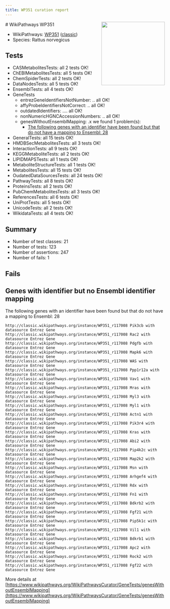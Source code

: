 ```yaml
---
title: WP351 curation report
---
```


<img style="float: right; width: 200px" src="https://upload.wikimedia.org/wikipedia/commons/thumb/8/83/Wplogo_with_text_500.png/640px-Wplogo_with_text_500.png" />
# WikiPathways WP351

* WikiPathways: [WP351](https://wikipathways.org/pathways/WP351) ([classic](https://classic.wikipathways.org/instance/WP351))
* Species: Rattus norvegicus
## Tests
* CASMetabolitesTests: all 2 tests OK!
* ChEBIMetabolitesTests: all 5 tests OK!
* ChemSpiderTests: all 2 tests OK!
* DataNodesTests: all 5 tests OK!
* EnsemblTests: all 4 tests OK!
* GeneTests
    * entrezGeneIdentifiersNotNumber: .. all OK!
    * affyProbeIdentifiersNotCorrect: .. all OK!
    * outdatedIdentifiers: .... all OK!
    * nonNumericHGNCAccessionNumbers: .. all OK!
    * genesWithoutEnsemblMapping: .x we found 1 problem(s):
        * [The following genes with an identifier have been found but that do not have a mapping to Ensembl: 28](#c4e54334)
* GeneralTests: all 15 tests OK!
* HMDBSecMetabolitesTests: all 3 tests OK!
* InteractionTests: all 9 tests OK!
* KEGGMetaboliteTests: all 2 tests OK!
* LIPIDMAPSTests: all 1 tests OK!
* MetaboliteStructureTests: all 1 tests OK!
* MetabolitesTests: all 15 tests OK!
* OudatedDataSourcesTests: all 24 tests OK!
* PathwayTests: all 8 tests OK!
* ProteinsTests: all 2 tests OK!
* PubChemMetabolitesTests: all 3 tests OK!
* ReferencesTests: all 6 tests OK!
* UniProtTests: all 5 tests OK!
* UnicodeTests: all 2 tests OK!
* WikidataTests: all 4 tests OK!


## Summary

* Number of test classes: 21
* Number of tests: 123
* Number of assertions: 247
* Number of fails: 1

## Fails

<a name="c4e54334" />

## Genes with identifier but no Ensembl identifier mapping

The following genes with an identifier have been found but that do not have a mapping to Ensembl: 28
```
http://classic.wikipathways.org/instance/WP351_r117008 Pik3cb with datasource Entrez Gene
http://classic.wikipathways.org/instance/WP351_r117008 Rac2 with datasource Entrez Gene
http://classic.wikipathways.org/instance/WP351_r117008 Pdgfb with datasource Entrez Gene
http://classic.wikipathways.org/instance/WP351_r117008 Mapk6 with datasource Entrez Gene
http://classic.wikipathways.org/instance/WP351_r117008 WAS with datasource Entrez Gene
http://classic.wikipathways.org/instance/WP351_r117008 Ppp1r12a with datasource Entrez Gene
http://classic.wikipathways.org/instance/WP351_r117008 Vav1 with datasource Entrez Gene
http://classic.wikipathways.org/instance/WP351_r117008 Mras with datasource Entrez Gene
http://classic.wikipathways.org/instance/WP351_r117008 Myl3 with datasource Entrez Gene
http://classic.wikipathways.org/instance/WP351_r117008 Myl1 with datasource Entrez Gene
http://classic.wikipathways.org/instance/WP351_r117008 Actn1 with datasource Entrez Gene
http://classic.wikipathways.org/instance/WP351_r117008 Pik3r4 with datasource Entrez Gene
http://classic.wikipathways.org/instance/WP351_r117008 Kras with datasource Entrez Gene
http://classic.wikipathways.org/instance/WP351_r117008 Abi2 with datasource Entrez Gene
http://classic.wikipathways.org/instance/WP351_r117008 Pip4k2c with datasource Entrez Gene
http://classic.wikipathways.org/instance/WP351_r117008 Map2k2 with datasource Entrez Gene
http://classic.wikipathways.org/instance/WP351_r117008 Msn with datasource Entrez Gene
http://classic.wikipathways.org/instance/WP351_r117008 Arhgef4 with datasource Entrez Gene
http://classic.wikipathways.org/instance/WP351_r117008 Rdx with datasource Entrez Gene
http://classic.wikipathways.org/instance/WP351_r117008 Fn1 with datasource Entrez Gene
http://classic.wikipathways.org/instance/WP351_r117008 Bdkrb2 with datasource Entrez Gene
http://classic.wikipathways.org/instance/WP351_r117008 Fgf21 with datasource Entrez Gene
http://classic.wikipathways.org/instance/WP351_r117008 Pip5k1c with datasource Entrez Gene
http://classic.wikipathways.org/instance/WP351_r117008 Vil1 with datasource Entrez Gene
http://classic.wikipathways.org/instance/WP351_r117008 Bdkrb1 with datasource Entrez Gene
http://classic.wikipathways.org/instance/WP351_r117008 Apc2 with datasource Entrez Gene
http://classic.wikipathways.org/instance/WP351_r117008 Rock2 with datasource Entrez Gene
http://classic.wikipathways.org/instance/WP351_r117008 Fgf22 with datasource Entrez Gene
```

More details at [https://www.wikipathways.org/WikiPathwaysCurator/GeneTests/genesWithoutEnsemblMapping](https://www.wikipathways.org/WikiPathwaysCurator/GeneTests/genesWithoutEnsemblMapping)

